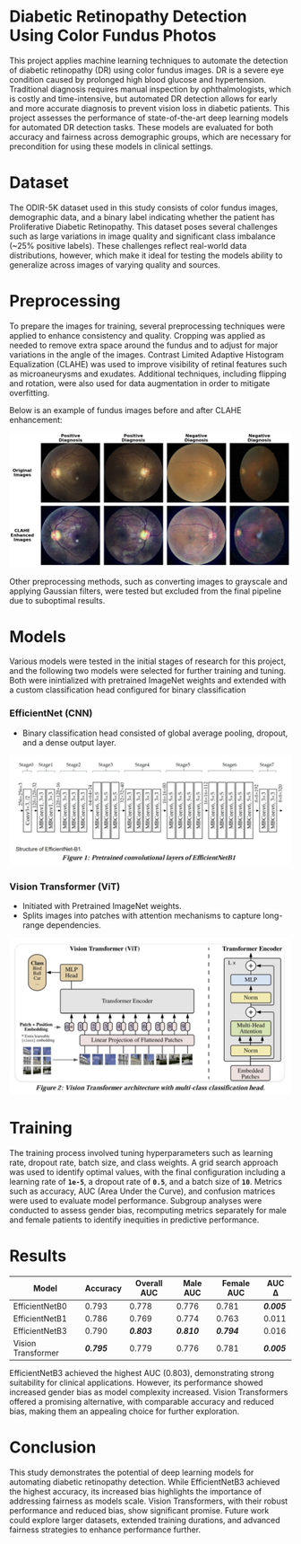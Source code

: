 # Diabetic Retinopathy Detection Using Color Fundus Photos  

This project applies machine learning techniques to automate the detection of diabetic retinopathy (DR) using color fundus images. DR is a severe eye condition caused by prolonged high blood glucose and hypertension. Traditional diagnosis requires manual inspection by ophthalmologists, which is costly and time-intensive, but automated DR detection allows for early and more accurate diagnosis to prevent vision loss in diabetic patients. This project assesses the performance of state-of-the-art deep learning models for automated DR detection tasks. These models are evaluated for both accuracy and fairness across demographic groups, which are necessary for precondition for using these models in clinical settings.  

# Dataset  

The ODIR-5K dataset used in this study consists of color fundus images, demographic data, and a binary label indicating whether the patient has Proliferative Diabetic Retinopathy. This dataset poses several challenges such as large variations in image quality and significant class imbalance (~25% positive labels). These challenges reflect real-world data distributions, however, which make it ideal for testing the models ability to generalize across images of varying quality and sources.  

# Preprocessing  

To prepare the images for training, several preprocessing techniques were applied to enhance consistency and quality. Cropping was applied as needed to remove extra space around the fundus and to adjust for major variations in the angle of the images. Contrast Limited Adaptive Histogram Equalization (CLAHE) was used to improve visibility of retinal features such as microaneurysms and exudates. Additional techniques, including flipping and rotation, were also used for data augmentation in order to mitigate overfitting.  

Below is an example of fundus images before and after CLAHE enhancement:  

<img src="assets/Preprocessing_Screenshot.png" />

Other preprocessing methods, such as converting images to grayscale and applying Gaussian filters, were tested but excluded from the final pipeline due to suboptimal results.  

# Models  

Various models were tested in the initial stages of research for this project, and the following two models were selected for further training and tuning. Both were inintialized with pretrained ImageNet weights and extended with a custom classification head configured for binary classification

### EfficientNet (CNN)  
- Binary classification head consisted of global average pooling, dropout, and a dense output layer.

<img src="assets/EfficientNet_Screenshot.png" width="800" />

### Vision Transformer (ViT)  
- Initiated with Pretrained ImageNet weights.
- Splits images into patches with attention mechanisms to capture long-range dependencies.

<img src="assets/VisionTransformer_Screenshot.png" width="800" />

# Training  

The training process involved tuning hyperparameters such as learning rate, dropout rate, batch size, and class weights. A grid search approach was used to identify optimal values, with the final configuration including a learning rate of **`1e-5`**, a dropout rate of **`0.5`**, and a batch size of **`10`**. Metrics such as accuracy, AUC (Area Under the Curve), and confusion matrices were used to evaluate model performance. Subgroup analyses were conducted to assess gender bias, recomputing metrics separately for male and female patients to identify inequities in predictive performance.  

# Results  

| Model             | Accuracy | Overall AUC | Male AUC | Female AUC | AUC Δ  |  
|--------------------|----------|-------------|----------|------------|---------|  
| EfficientNetB0     | 0.793    | 0.778       | 0.776    | 0.781      | **_0.005_**   |  
| EfficientNetB1     | 0.786    | 0.769       | 0.774    | 0.763      | 0.011   |  
| EfficientNetB3     | 0.790    | **_0.803_**       | **_0.810_**    | **_0.794_**      | 0.016   |  
| Vision Transformer | **_0.795_**    | 0.779       | 0.776    | 0.781      | **_0.005_**   |  

EfficientNetB3 achieved the highest AUC (0.803), demonstrating strong suitability for clinical applications. However, its performance showed increased gender bias as model complexity increased. Vision Transformers offered a promising alternative, with comparable accuracy and reduced bias, making them an appealing choice for further exploration.  

# Conclusion  

This study demonstrates the potential of deep learning models for automating diabetic retinopathy detection. While EfficientNetB3 achieved the highest accuracy, its increased bias highlights the importance of addressing fairness as models scale. Vision Transformers, with their robust performance and reduced bias, show significant promise. Future work could explore larger datasets, extended training durations, and advanced fairness strategies to enhance performance further.  
